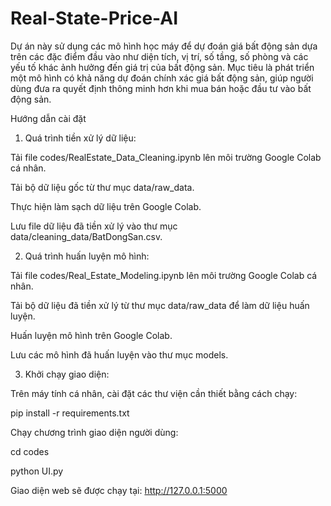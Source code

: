 # Real-State-Price-AI
 Dự án này sử dụng các mô hình học máy để dự đoán giá bất động sản dựa trên các đặc điểm đầu vào như diện tích, vị trí, số tầng, số phòng và các yếu tố khác ảnh hưởng đến giá trị của bất động sản. Mục tiêu là phát triển một mô hình có khả năng dự đoán chính xác giá bất động sản, giúp người dùng đưa ra quyết định thông minh hơn khi mua bán hoặc đầu tư vào bất động sản.

Hướng dẫn cài đặt

1. Quá trình tiền xử lý dữ liệu:

Tải file codes/RealEstate_Data_Cleaning.ipynb lên môi trường Google Colab cá nhân.

Tải bộ dữ liệu gốc từ thư mục data/raw_data.

Thực hiện làm sạch dữ liệu trên Google Colab.

Lưu file dữ liệu đã tiền xử lý vào thư mục data/cleaning_data/BatDongSan.csv.

2. Quá trình huấn luyện mô hình:

Tải file codes/Real_Estate_Modeling.ipynb lên môi trường Google Colab cá nhân.

Tải bộ dữ liệu đã tiền xử lý từ thư mục data/raw_data để làm dữ liệu huấn luyện.

Huấn luyện mô hình trên Google Colab.

Lưu các mô hình đã huấn luyện vào thư mục models.

3. Khởi chạy giao diện:

Trên máy tính cá nhân, cài đặt các thư viện cần thiết bằng cách chạy:

pip install -r requirements.txt

Chạy chương trình giao diện người dùng:

cd codes

python UI.py

Giao diện web sẽ được chạy tại: http://127.0.0.1:5000
